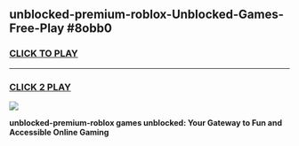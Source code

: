 
## unblocked-premium-roblox-Unblocked-Games-Free-Play #8obb0
<h3>
<a href="https://us.freeplayer.one?title=unblocked-premium-roblox&ref=9M">CLICK TO PLAY</a></h3>
<hr>

<h3>
<a href="https://us.freeplayer.one?title=unblocked-premium-roblox&ref=9M">CLICK 2 PLAY</a>
  
</h3>

<a href="https://us.freeplayer.one?title=unblocked-premium-roblox&ref=9M"><img src="https://clearcache.store/games.png"></a>


**unblocked-premium-roblox games unblocked: Your Gateway to Fun and Accessible Online Gaming**
